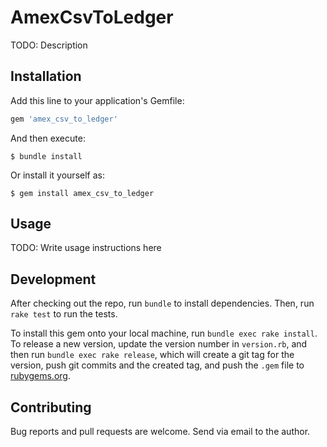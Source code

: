 # AmexCsvToLedger

TODO: Description

## Installation

Add this line to your application's Gemfile:

```ruby
gem 'amex_csv_to_ledger'
```

And then execute:

    $ bundle install

Or install it yourself as:

    $ gem install amex_csv_to_ledger

## Usage

TODO: Write usage instructions here

## Development

After checking out the repo, run `bundle` to install dependencies. Then, run
`rake test` to run the tests.

To install this gem onto your local machine, run `bundle exec rake install`. To
release a new version, update the version number in `version.rb`, and then run
`bundle exec rake release`, which will create a git tag for the version, push
git commits and the created tag, and push the `.gem` file to
[rubygems.org](https://rubygems.org).

## Contributing

Bug reports and pull requests are welcome. Send via email to the author.
